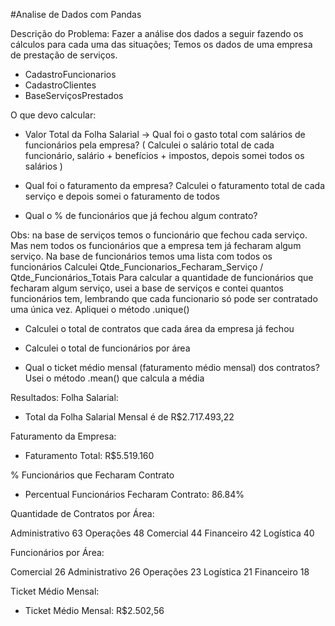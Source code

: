 #Analise de Dados com Pandas

Descrição do Problema: Fazer a análise dos dados a seguir fazendo os cálculos para cada uma das situações;
Temos os dados de uma empresa de prestação de serviços. 
- CadastroFuncionarios
- CadastroClientes
- BaseServiçosPrestados

O que devo calcular:
- Valor Total da Folha Salarial -> Qual foi o gasto total com salários de funcionários pela empresa?
( Calculei o salário total de cada funcionário, salário + benefícios + impostos, depois somei todos os salários )

- Qual foi o faturamento da empresa?
Calculei o faturamento total de cada serviço e depois somei o faturamento de todos

- Qual o % de funcionários que já fechou algum contrato?

Obs: na base de serviços temos o funcionário que fechou cada serviço. Mas nem todos os funcionários que a empresa tem já fecharam algum serviço.
Na base de funcionários temos uma lista com todos os funcionários
Calculei Qtde_Funcionarios_Fecharam_Serviço / Qtde_Funcionários_Totais
Para calcular a quantidade de funcionários que fecharam algum serviço, usei a base de serviços e contei quantos funcionários tem, lembrando que cada funcionario só pode ser contratado uma única vez.
Apliquei o método .unique()

-  Calculei o total de contratos que cada área da empresa já fechou

-  Calculei o total de funcionários por área

-  Qual o ticket médio mensal (faturamento médio mensal) dos contratos?
Usei o método .mean() que calcula a média

Resultados:
Folha Salarial:
- Total da Folha Salarial Mensal é de R$2.717.493,22

Faturamento da Empresa:
- Faturamento Total: R$5.519.160

% Funcionários que Fecharam Contrato
- Percentual Funcionários Fecharam Contrato: 86.84%

Quantidade de Contratos por Área:

Administrativo    63
Operações         48
Comercial         44
Financeiro        42
Logística         40

Funcionários por Área:

Comercial         26
Administrativo    26
Operações         23
Logística         21
Financeiro        18

Ticket Médio Mensal:
- Ticket Médio Mensal: R$2.502,56
